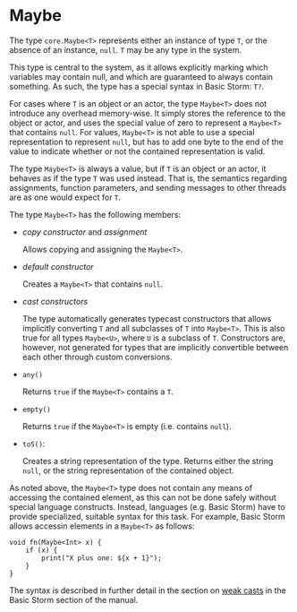 Maybe
=====

The type `core.Maybe<T>` represents either an instance of type `T`, or the absence of an instance,
`null`. `T` may be any type in the system.

This type is central to the system, as it allows explicitly marking which variables may contain
null, and which are guaranteed to always contain something. As such, the type has a special syntax
in Basic Storm: `T?`.

For cases where `T` is an object or an actor, the type `Maybe<T>` does not introduce any overhead
memory-wise. It simply stores the reference to the object or actor, and uses the special value of
zero to represent a `Maybe<T>` that contains `null`. For values, `Maybe<T>` is not able to use a
special representation to represent `null`, but has to add one byte to the end of the value to
indicate whether or not the contained representation is valid.

The type `Maybe<T>` is always a value, but if `T` is an object or an actor, it behaves as if the
type `T` was used instead. That is, the semantics regarding assignments, function parameters, and
sending messages to other threads are as one would expect for `T`.

The type `Maybe<T>` has the following members:

- *copy constructor* and *assignment*

  Allows copying and assigning the `Maybe<T>`.

- *default constructor*

  Creates a `Maybe<T>` that contains `null`.

- *cast constructors*

  The type automatically generates typecast constructors that allows implicitly converting `T` and
  all subclasses of `T` into `Maybe<T>`. This is also true for all types `Maybe<U>`, where `U` is a
  subclass of `T`. Constructors are, however, not generated for types that are implicitly
  convertible between each other through custom conversions.

- `any()`

  Returns `true` if the `Maybe<T>` contains a `T`.

- `empty()`

  Returns `true` if the `Maybe<T>` is empty (i.e. contains `null`).

- `toS()`:

  Creates a string representation of the type. Returns either the string `null`, or the string
  representation of the contained object.


As noted above, the `Maybe<T>` type does not contain any means of accessing the contained element,
as this can not be done safely without special language constructs. Instead, languages (e.g. Basic
Storm) have to provide specialized, suitable syntax for this task. For example, Basic Storm allows
accessin elements in a `Maybe<T>` as follows:

```bs
void fn(Maybe<Int> x) {
    if (x) {
        print("X plus one: ${x + 1}");
    }
}
```

The syntax is described in further detail in the section on [weak
casts](md:/Language_Reference/Basic_Storm/Code/Type_Conversions) in the Basic Storm section of the
manual.

